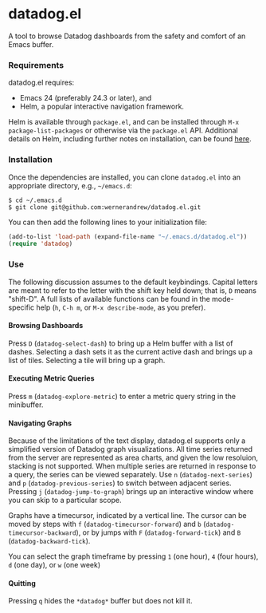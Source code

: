 datadog.el
==========

A tool to browse Datadog dashboards from the safety and comfort of
an Emacs buffer.

### Requirements

datadog.el requires:

* Emacs 24 (preferably 24.3 or later), and
* Helm, a popular interactive navigation framework.

Helm is available through `package.el`, and can be installed through
`M-x package-list-packages` or otherwise via the `package.el` API.
Additional details on Helm, including further notes on installation,
can be found [here](https://github.com/emacs-helm/helm).

### Installation

Once the dependencies are installed, you can clone `datadog.el` into
an appropriate directory, e.g., `~/emacs.d`:

```shell
$ cd ~/.emacs.d
$ git clone git@github.com:wernerandrew/datadog.el.git
```

You can then add the following lines to your initialization file:

```lisp
(add-to-list 'load-path (expand-file-name "~/.emacs.d/datadog.el"))
(require 'datadog)
```

### Use

The following discussion assumes to the default keybindings.
Capital letters are meant to refer to the letter with the shift
key held down; that is, `D` means "shift-D".
A full lists of available functions can be found in the mode-specific
help (`h`, `C-h m`, or `M-x describe-mode`, as you prefer).

#### Browsing Dashboards

Press `D` (`datadog-select-dash`) to bring up a Helm buffer with a list
of dashes. Selecting a dash sets it as the current active dash and brings
up a list of tiles. Selecting a tile will bring up a graph.

#### Executing Metric Queries

Press `m` (`datadog-explore-metric`) to enter a metric query string
in the minibuffer.

#### Navigating Graphs

Because of the limitations of the text display, datadog.el supports only
a simplified version of Datadog graph visualizations. All time series
returned from the server are represented as area charts, and given the
low resoluion, stacking is not supported. When multiple series are
returned in response to a query, the series can be viewed separately.
Use `n` (`datadog-next-series`) and `p` (`datadog-previous-series`)
to switch between adjacent series.
Pressing `j` (`datadog-jump-to-graph`) brings up an interactive window
where you can skip to a particular scope.

Graphs have a timecursor, indicated by a vertical line. The cursor
can be moved by steps with `f` (`datadog-timecursor-forward`)
and `b` (`datadog-timecursor-backward`), or by jumps with `F`
(`datadog-forward-tick`) and `B` (`datadog-backward-tick`).

You can select the graph timeframe by pressing `1` (one hour),
`4` (four hours), `d` (one day), or `w` (one week)

#### Quitting

Pressing `q` hides the `*datadog*` buffer but does not kill it.
